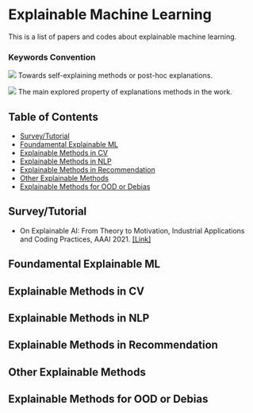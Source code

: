 
# Explainable Machine Learning
This is a list of papers and codes about explainable machine learning.

### Keywords Convention

![](https://img.shields.io/badge/Self-Explaining-blue) Towards self-explaining methods or post-hoc explanations.

![](https://img.shields.io/badge/Analysis-green) The main explored property of explanations methods in the work.

## Table of Contents
- [Survey/Tutorial](#survey-paper)
- [Foundamental Explainable ML](#foundamental-XAI)
- [Explainable Methods in CV](#XAI-CV)
- [Explainable Methods in NLP](#XAI-NLP)
- [Explainable Methods in Recommendation](#XAI-Rec)
- [Other Explainable Methods](#XAI-Other)
- [Explainable Methods for OOD or Debias](#XAI-OOD)

<!--- * Title, in *NeurIPS* 2019. [\[paper\]]() [\[code\]]() ---> 

## Survey/Tutorial
* On Explainable AI: From Theory to Motivation, Industrial Applications and Coding Practices, AAAI 2021. [\[Link\]](https://xaitutorial2021.github.io/)

## Foundamental Explainable ML

## Explainable Methods in CV


## Explainable Methods in NLP


## Explainable Methods in Recommendation


## Other Explainable Methods


## Explainable Methods for OOD or Debias
